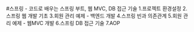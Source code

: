 #스프링 - 코드로 배우는 스프링 부트, 웹 MVC, DB 접근 기술
1.프로젝트 환경설정
2.스프링 웹 개발 기초
3.회원 관리 예제 - 백엔드 개발
4.스프링 빈과 의존관계
5.회원 관리 예제 - 웹MVC 개발
6.스프링 DB 접근 기술
7.AOP
